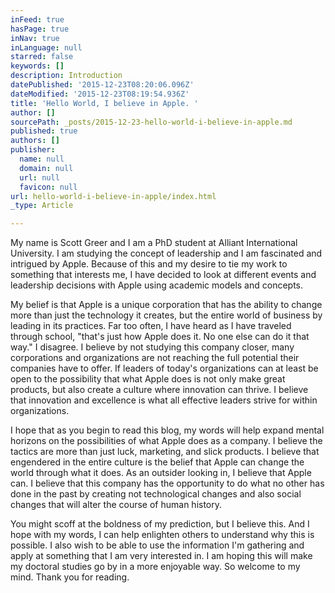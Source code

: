 ```yaml
---
inFeed: true
hasPage: true
inNav: true
inLanguage: null
starred: false
keywords: []
description: Introduction
datePublished: '2015-12-23T08:20:06.096Z'
dateModified: '2015-12-23T08:19:54.936Z'
title: 'Hello World, I believe in Apple. '
author: []
sourcePath: _posts/2015-12-23-hello-world-i-believe-in-apple.md
published: true
authors: []
publisher:
  name: null
  domain: null
  url: null
  favicon: null
url: hello-world-i-believe-in-apple/index.html
_type: Article

---
```

My name is Scott Greer and I am a PhD student at Alliant International University. I am studying the concept of leadership and I am fascinated and intrigued by Apple. Because of this and my desire to tie my work to something that interests me, I have decided to look at different events and leadership decisions with Apple using academic models and concepts. 

My belief is that Apple is a unique corporation that has the ability to change more than just the technology it creates, but the entire world of business by leading in its practices. Far too often, I have heard as I have traveled through school, "that's just how Apple does it. No one else can do it that way." I disagree. I believe by not studying this company closer, many corporations and organizations are not reaching the full potential their companies have to offer.
If leaders of today's organizations can at least be open to the possibility that what Apple does is not only make great products, but also create a culture where innovation can thrive. I believe that innovation and excellence is what all effective leaders strive for within organizations. 

I hope that as you begin to read this blog, my words will help expand mental horizons on the possibilities of what Apple does as a company. I believe the tactics are more than just luck, marketing, and slick products. I believe that engendered in the entire culture is the belief that Apple can change the world through what it does. As an outsider looking in, I believe that Apple can. I believe that this company has the opportunity to do what no other has done in the past by creating not technological changes and also social changes that will alter the course of human history. 

You might scoff at the boldness of my prediction, but I believe this. And I hope with my words, I can help enlighten others to understand why this is possible.
I also wish to be able to use the information I'm gathering and apply at something that I am very interested in. I am hoping this will make my doctoral studies go by in a more enjoyable way. So welcome to my mind. Thank you for reading.